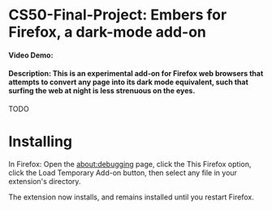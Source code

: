 # CS50-Final-Project: Embers for Firefox, a dark-mode add-on
#### Video Demo:  <URL HERE>
#### Description: This is an experimental add-on for Firefox web browsers that attempts to convert any page into its dark mode equivalent, such that surfing the web at night is less strenuous on the eyes.
TODO

# Installing

In Firefox: Open the [about:debugging](https://firefox-source-docs.mozilla.org/devtools-user/about_colon_debugging/index.html) page, click the This Firefox option, click the Load Temporary Add-on button, then select any file in your extension's directory.

The extension now installs, and remains installed until you restart Firefox.